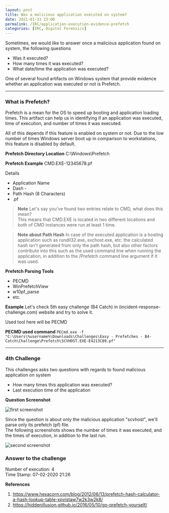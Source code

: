 ```yaml
---
layout: post
title: Was a malicious application executed on system?
date: 2021-01-31 23:00
permalink: /IRC/application-execution-evidence-prefetch
categories: [IRC, Digital Forensics]
---
```


Sometimes, we would like to answer once a malicious application found on system, the following questions

- Was it executed?
- How many times it was executed?
- What date/time the application was executed?


One of several found artifacts on Windows system that provide evidence whether an application was executed or not is Prefetch.

---

### What is Prefetch?
Prefetch is a mean for the OS to speed up booting and application loading times. 
This artifact can help us in identifying if an application was executed, time of execution, and number of times it was executed. 

All of this depends if this feature is enabled on system or not. Due to the low number of times Windows server boot up in comparison to workstations, this feature is disabled by default.

**Prefetch Directory Location**
C:\Windows\Prefetch

**Prefetch Example**
CMD.EXE-12345678.pf

Details

- Application Name<br>
- Dash -<br>
- Path Hash (8 Characters)<br>
- .pf<br>

> **Note**
> Let's say you've found two entries relate to CMD, what does this mean?<br>
> This means that CMD.EXE is located in two different locations and both of CMD instances were run at least 1 time.

> **Note about Path Hash**
> In case of the executed application is a hosting application such as rundll32.exe, svchost.exe, etc. the calculated hash isn't generated from only the path hash, but also other factors contribute into this such as the used command line when running the application, in addition to the /Prefetch command line argument if it was used.

**Prefetch Parsing Tools**
- PECMD<br>
- WinPrefetchView<br>
- w10pf_parse<br>
- etc.<br> 

**Example**
Let's check 5th easy challenge (B4 Catch) in (incident-response-challenge.com) website and try to solve it.

Used tool here will be PECMD

**PECMD used command**
`PECmd.exe -f "C:\Users\%username%\Downloads\Challenges\Easy - Prefetches - B4-Catch\Challenge\Prefetch\SCVHOST.EXE-E4213C89.pf"`

---

### 4th Challenge

This challenges asks two questions with regards to found malicious application on system

- How many times this application was executed?
- Last execution time of the application


**Question Screenshot**

![first screenshot]({{site.baseurl}}/assets/images/210131-1.png)

Since the question is about only the malicious application "scvhost", we'll parse only its prefetch (pf) file.<br>
The following screenshots shows the number of times it was executed, and the times of execution, in addition to the last run.

![second screenshot]({{site.baseurl}}/assets/images/210131-2.png)

### Answer to the challenge
Number of execution: 4<br>
Time Stamp: 07-02-2020 21:26<br>

**References**
1. https://www.hexacorn.com/blog/2012/06/13/prefetch-hash-calculator-a-hash-lookup-table-xpvistaw7w2k3w2k8/
2. https://hiddenillusion.github.io/2016/05/10/go-prefetch-yourself/